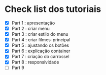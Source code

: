 # Check list dos tutoriais

- [x] Part 1 : apresentação
- [x] Part 2 : criar menu
- [x] Part 3 : criar estilo do menu
- [x] Part 4 : criar filmes-principal
- [x] Part 5 : ajustando os botões
- [x] Part 6 : explicação container
- [x] Part 7 : criação do carrossel
- [x] Part 8 : responsividade
- [ ] Part 9
